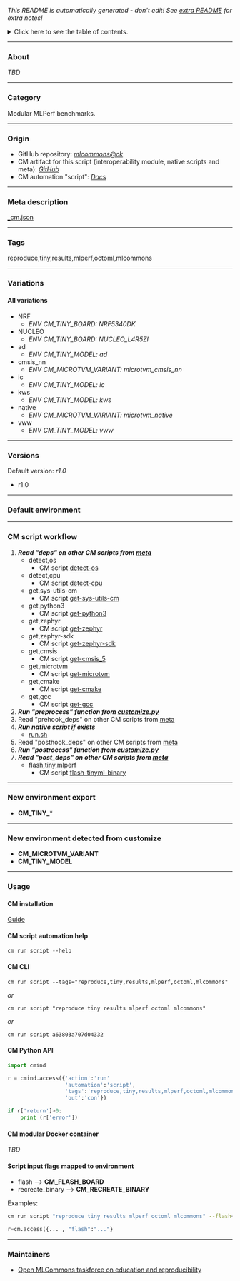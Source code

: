 *This README is automatically generated - don't edit! See [extra README](README-extra.md) for extra notes!*

<details>
<summary>Click here to see the table of contents.</summary>

* [About](#about)
* [Category](#category)
* [Origin](#origin)
* [Meta description](#meta-description)
* [Tags](#tags)
* [Variations](#variations)
  * [ All variations](#all-variations)
* [Versions](#versions)
* [Default environment](#default-environment)
* [CM script workflow](#cm-script-workflow)
* [New environment export](#new-environment-export)
* [New environment detected from customize](#new-environment-detected-from-customize)
* [Usage](#usage)
  * [ CM installation](#cm-installation)
  * [ CM script automation help](#cm-script-automation-help)
  * [ CM CLI](#cm-cli)
  * [ CM Python API](#cm-python-api)
  * [ CM modular Docker container](#cm-modular-docker-container)
  * [ Script input flags mapped to environment](#script-input-flags-mapped-to-environment)
* [Maintainers](#maintainers)

</details>

___
### About

*TBD*
___
### Category

Modular MLPerf benchmarks.
___
### Origin

* GitHub repository: *[mlcommons@ck](https://github.com/mlcommons/ck/tree/master/cm-mlops)*
* CM artifact for this script (interoperability module, native scripts and meta): *[GitHub](https://github.com/mlcommons/ck/tree/master/cm-mlops/script/reproduce-mlperf-octoml-tinyml-results)*
* CM automation "script": *[Docs](https://github.com/octoml/ck/blob/master/docs/list_of_automations.md#script)*

___
### Meta description
[_cm.json](_cm.json)

___
### Tags
reproduce,tiny,results,mlperf,octoml,mlcommons

___
### Variations
#### All variations
* NRF
  - *ENV CM_TINY_BOARD: NRF5340DK*
* NUCLEO
  - *ENV CM_TINY_BOARD: NUCLEO_L4R5ZI*
* ad
  - *ENV CM_TINY_MODEL: ad*
* cmsis_nn
  - *ENV CM_MICROTVM_VARIANT: microtvm_cmsis_nn*
* ic
  - *ENV CM_TINY_MODEL: ic*
* kws
  - *ENV CM_TINY_MODEL: kws*
* native
  - *ENV CM_MICROTVM_VARIANT: microtvm_native*
* vww
  - *ENV CM_TINY_MODEL: vww*
___
### Versions
Default version: *r1.0*

* r1.0
___
### Default environment

___
### CM script workflow

  1. ***Read "deps" on other CM scripts from [meta](https://github.com/mlcommons/ck/tree/master/cm-mlops/script/reproduce-mlperf-octoml-tinyml-results/_cm.json)***
     * detect,os
       - CM script [detect-os](https://github.com/mlcommons/ck/tree/master/cm-mlops/script/detect-os)
     * detect,cpu
       - CM script [detect-cpu](https://github.com/mlcommons/ck/tree/master/cm-mlops/script/detect-cpu)
     * get,sys-utils-cm
       - CM script [get-sys-utils-cm](https://github.com/mlcommons/ck/tree/master/cm-mlops/script/get-sys-utils-cm)
     * get,python3
       - CM script [get-python3](https://github.com/mlcommons/ck/tree/master/cm-mlops/script/get-python3)
     * get,zephyr
       - CM script [get-zephyr](https://github.com/mlcommons/ck/tree/master/cm-mlops/script/get-zephyr)
     * get,zephyr-sdk
       - CM script [get-zephyr-sdk](https://github.com/mlcommons/ck/tree/master/cm-mlops/script/get-zephyr-sdk)
     * get,cmsis
       - CM script [get-cmsis_5](https://github.com/mlcommons/ck/tree/master/cm-mlops/script/get-cmsis_5)
     * get,microtvm
       - CM script [get-microtvm](https://github.com/mlcommons/ck/tree/master/cm-mlops/script/get-microtvm)
     * get,cmake
       - CM script [get-cmake](https://github.com/mlcommons/ck/tree/master/cm-mlops/script/get-cmake)
     * get,gcc
       - CM script [get-gcc](https://github.com/mlcommons/ck/tree/master/cm-mlops/script/get-gcc)
  1. ***Run "preprocess" function from [customize.py](https://github.com/mlcommons/ck/tree/master/cm-mlops/script/reproduce-mlperf-octoml-tinyml-results/customize.py)***
  1. Read "prehook_deps" on other CM scripts from [meta](https://github.com/mlcommons/ck/tree/master/cm-mlops/script/reproduce-mlperf-octoml-tinyml-results/_cm.json)
  1. ***Run native script if exists***
     * [run.sh](https://github.com/mlcommons/ck/tree/master/cm-mlops/script/reproduce-mlperf-octoml-tinyml-results/run.sh)
  1. Read "posthook_deps" on other CM scripts from [meta](https://github.com/mlcommons/ck/tree/master/cm-mlops/script/reproduce-mlperf-octoml-tinyml-results/_cm.json)
  1. ***Run "postrocess" function from [customize.py](https://github.com/mlcommons/ck/tree/master/cm-mlops/script/reproduce-mlperf-octoml-tinyml-results/customize.py)***
  1. ***Read "post_deps" on other CM scripts from [meta](https://github.com/mlcommons/ck/tree/master/cm-mlops/script/reproduce-mlperf-octoml-tinyml-results/_cm.json)***
     * flash,tiny,mlperf
       - CM script [flash-tinyml-binary](https://github.com/mlcommons/ck/tree/master/cm-mlops/script/flash-tinyml-binary)
___
### New environment export

* **CM_TINY_***
___
### New environment detected from customize

* **CM_MICROTVM_VARIANT**
* **CM_TINY_MODEL**
___
### Usage

#### CM installation
[Guide](https://github.com/mlcommons/ck/blob/master/docs/installation.md)

#### CM script automation help
```cm run script --help```

#### CM CLI
`cm run script --tags="reproduce,tiny,results,mlperf,octoml,mlcommons"`

*or*

`cm run script "reproduce tiny results mlperf octoml mlcommons"`

*or*

`cm run script a63803a707d04332`

#### CM Python API

```python
import cmind

r = cmind.access({'action':'run'
                  'automation':'script',
                  'tags':'reproduce,tiny,results,mlperf,octoml,mlcommons'
                  'out':'con'})

if r['return']>0:
    print (r['error'])
```

#### CM modular Docker container
*TBD*

#### Script input flags mapped to environment

* flash --> **CM_FLASH_BOARD**
* recreate_binary --> **CM_RECREATE_BINARY**

Examples:

```bash
cm run script "reproduce tiny results mlperf octoml mlcommons" --flash=...
```
```python
r=cm.access({... , "flash":"..."}
```
___
### Maintainers

* [Open MLCommons taskforce on education and reproducibility](https://github.com/mlcommons/ck/blob/master/docs/mlperf-education-workgroup.md)